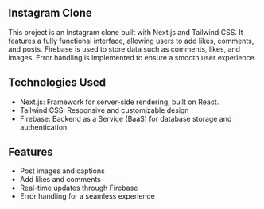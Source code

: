 ## Instagram Clone

This project is an Instagram clone built with Next.js and Tailwind CSS. It features a fully functional interface, allowing users to add likes, comments, and posts. Firebase is used to store data such as comments, likes, and images. Error handling is implemented to ensure a smooth user experience.

## Technologies Used
* Next.js: Framework for server-side rendering, built on React.
* Tailwind CSS: Responsive and customizable design
* Firebase: Backend as a Service (BaaS) for database storage and authentication

## Features

* Post images and captions
* Add likes and comments
* Real-time updates through Firebase
* Error handling for a seamless experience

